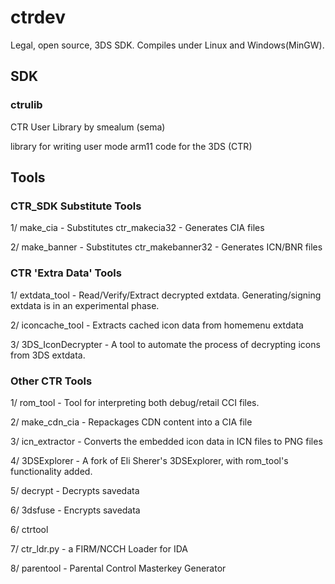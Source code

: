 ctrdev
=============

Legal, open source, 3DS SDK. Compiles under Linux and Windows(MinGW).

## SDK ##

### ctrulib ###

CTR User Library by smealum (sema)

library for writing user mode arm11 code for the 3DS (CTR)

## Tools ##

### CTR_SDK Substitute Tools ###

1/ make_cia - Substitutes ctr_makecia32 - Generates CIA files

2/ make_banner - Substitutes ctr_makebanner32 - Generates ICN/BNR files

### CTR 'Extra Data' Tools ###

1/ extdata_tool - Read/Verify/Extract decrypted extdata. Generating/signing extdata is in an experimental phase.

2/ iconcache_tool - Extracts cached icon data from homemenu extdata

3/ 3DS_IconDecrypter - A tool to automate the process of decrypting icons from 3DS extdata.

### Other CTR Tools ###

1/ rom_tool - Tool for interpreting both debug/retail CCI files.

2/ make_cdn_cia - Repackages CDN content into a CIA file

3/ icn_extractor - Converts the embedded icon data in ICN files to PNG files

4/ 3DSExplorer - A fork of Eli Sherer's 3DSExplorer, with rom_tool's functionality added.

5/ decrypt - Decrypts savedata

6/ 3dsfuse - Encrypts savedata

6/ ctrtool

7/ ctr_ldr.py - a FIRM/NCCH Loader for IDA

8/ parentool - Parental Control Masterkey Generator
